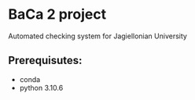 # BaCa 2 project
Automated checking system for Jagiellonian University

## Prerequisutes:
* conda
* python 3.10.6